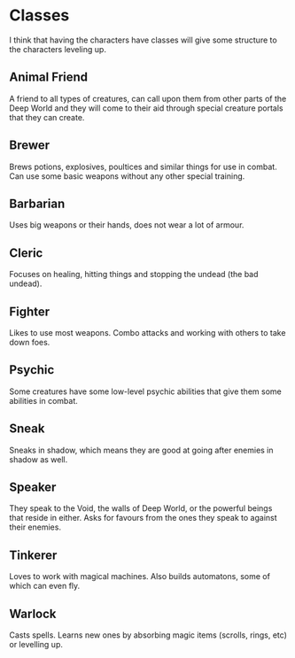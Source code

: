 # Classes
I think that having the characters have classes will give some structure to the characters leveling up.

## Animal Friend
A friend to all types of creatures, can call upon them from other parts of the Deep World and they will come to their aid through special creature portals that they can create.

## Brewer
Brews potions, explosives, poultices and similar things for use in combat. Can use some basic weapons without any other special training.

## Barbarian
Uses big weapons or their hands, does not wear a lot of armour.

## Cleric
Focuses on healing, hitting things and stopping the undead (the bad undead).

## Fighter
Likes to use most weapons. Combo attacks and working with others to take down foes.

## Psychic
Some creatures have some low-level psychic abilities that give them some abilities in combat.

## Sneak
Sneaks in shadow, which means they are good at going after enemies in shadow as well.

## Speaker
They speak to the Void, the walls of Deep World, or the powerful beings that reside in either. Asks for favours from the ones they speak to against their enemies.

## Tinkerer
Loves to work with magical machines. Also builds automatons, some of which can even fly.

## Warlock
Casts spells. Learns new ones by absorbing magic items (scrolls, rings, etc) or levelling up.

